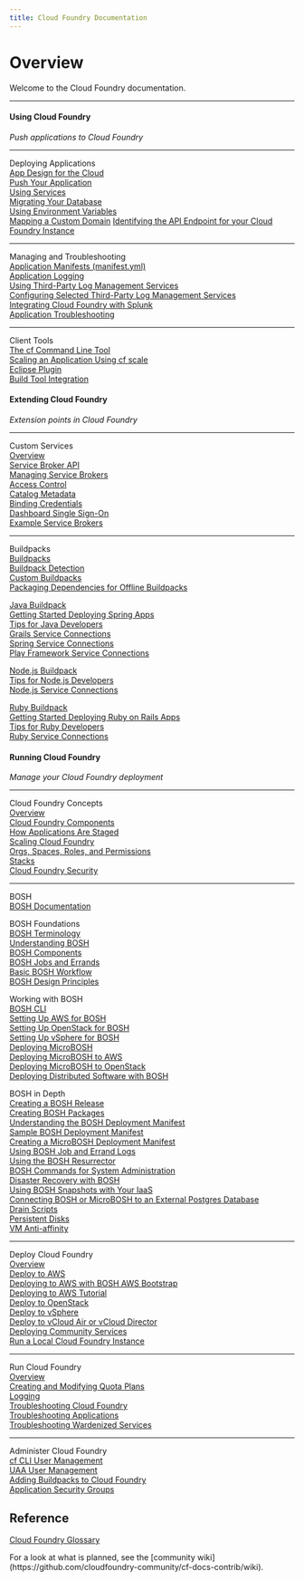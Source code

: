 ```yaml
---
title: Cloud Foundry Documentation
---
```


<h1>Overview</h1>
Welcome to the Cloud Foundry documentation.
<hr />
<div>
<div class="column-left">
  <div class="column-title">
      <h4>Using Cloud Foundry</h4>
  </div>
  <p><i>Push applications to Cloud Foundry</i></p>
  <hr />
  <p>
    Deploying Applications<br />
    <a href="/devguide/deploy-apps/prepare-to-deploy.html">App Design for the Cloud</a><br />
    <a href="/devguide/deploy-apps/">Push Your Application</a><br />
    <a href="/devguide/services/">Using Services</a><br />
    <a href="/devguide/services/migrate-db.html">Migrating Your Database</a><br />
    <a href="/devguide/deploy-apps/environment-variable.html">Using Environment Variables</a><br />
    <a href="/devguide/deploy-apps/domains-routes.html">Mapping a Custom Domain</a>
    <a href="/running/cf-api-endpoint.html">Identifying the API Endpoint for your Cloud Foundry Instance</a>
  </p>
  <hr />
  <p>
    Managing and Troubleshooting<br />
    <a href="/devguide/deploy-apps/manifest.html">Application Manifests (manifest.yml)</a><br />
    <a href="/devguide/deploy-apps/streaming-logs.html">Application Logging</a><br />
    <a href="/devguide/services/log-management.html">Using Third-Party Log Management Services</a><br />
    <a href="/devguide/services/log-management-thirdparty-svc.html">Configuring Selected Third-Party Log Management Services</a><br />
    <a href="/devguide/services/integrate-splunk.html">Integrating Cloud Foundry with Splunk</a><br />
    <a href="/devguide/deploy-apps/troubleshoot-app-health.html">Application Troubleshooting</a>
  </p>
  <hr />
  <p>Client Tools<br />
    <a href="/devguide/installcf/">The cf Command Line Tool</a><br />
    <a href="/devguide/deploy-apps/cf-scale.html">Scaling an Application Using cf scale</a><br />
    <a href="/buildpacks/java/sts.html">Eclipse Plugin</a><br />
    <a href="/buildpacks/java/build-tool-int.html">Build Tool Integration</a>
  </p>
</div>

<div class="column-middle">
  <div class="column-title">
    <h4>Extending Cloud Foundry</h4>
  </div>
  <p><i>Extension points in Cloud Foundry</i></p>
  <hr />
  <p>
    Custom Services<br />
    <a href="/services/overview.html">Overview</a><br />
    <a href="/services/api.html">Service Broker API</a><br />
    <a href="/services/managing-service-brokers.html">Managing Service Brokers</a><br />
    <a href="/services/access-control.html">Access Control</a><br />
    <a href="/services/catalog-metadata.html">Catalog Metadata</a><br />
    <a href="/services/binding-credentials.html">Binding Credentials</a><br />
    <a href="/services/dashboard-sso.html">Dashboard Single Sign-On</a><br />
    <a href="/services/examples.html">Example Service Brokers</a>
 </p>

  <hr />
  <p>
    Buildpacks<br />
	<a href="/buildpacks/">Buildpacks</a><br />
	<a href="/buildpacks/detection.html">Buildpack Detection</a><br />
	<a href="/buildpacks/custom.html">Custom Buildpacks</a><br />
	<a href="/buildpacks/depend-pkg-offline.html">Packaging Dependencies for Offline Buildpacks</a><br />
  </p>
  <p>
	<a href="/buildpacks/java/">Java Buildpack</a><br />
	<a href="/buildpacks/java/gsg-spring.html">Getting Started Deploying Spring Apps</a><br />
	<a href="/buildpacks/java/java-tips.html">Tips for Java Developers</a><br />
	<a href="/buildpacks/java/grails-service-bindings.html">Grails Service Connections</a><br />
	<a href="/buildpacks/java/spring-service-bindings.html">Spring Service Connections</a><br />
	<a href="/buildpacks/java/play-service-bindings.html">Play Framework Service Connections</a><br />
  </p>
  <p>
	<a href="/buildpacks/node">Node.js Buildpack</a><br />
	<a href="/buildpacks/node/node-tips.html">Tips for Node.js Developers</a><br />
	<a href="/buildpacks/node/node-service-bindings.html">Node.js Service Connections</a><br />
  </p>
  <p>
	<a href="/buildpacks/ruby/">Ruby Buildpack</a><br />
	<a href="/buildpacks/ruby/gsg-ror.html">Getting Started Deploying Ruby on Rails Apps</a><br />
	<a href="/buildpacks/ruby/ruby-tips.html">Tips for Ruby Developers</a><br />
	<a href="/buildpacks/ruby/ruby-service-bindings.html">Ruby Service Connections</a><br />
  </p>
</div>

<div class="column-right">
  <div class="column-title">
      <h4>Running Cloud Foundry</h4>
  </div>
  <p><i>Manage your Cloud Foundry deployment</i></p>
  <hr />
  <p>
    Cloud Foundry Concepts<br />
	<a href="/concepts/overview.html">Overview</a><br />
    <a href="/concepts/architecture/">Cloud Foundry Components</a><br />
    <a href="/concepts/how-applications-are-staged.html">How Applications Are Staged</a><br />
    <a href="/concepts/high-availability.html">Scaling Cloud Foundry</a><br />
	<a href="/concepts/roles.html">Orgs, Spaces, Roles, and Permissions</a><br />
	<a href="/concepts/stacks.html">Stacks</a><br />
    <a href="/concepts/security.html">Cloud Foundry Security</a></p>
  </p>
  <hr />
  <p>BOSH<br />
  <a href="/bosh/">BOSH Documentation</a><br />
  </p>
  <p>
    BOSH Foundations<br />
    <a href="/bosh/terminology.html">BOSH Terminology</a><br />
    <a href="/bosh/understanding-bosh.html">Understanding BOSH</a><br />
    <a href="/bosh/bosh-components.html">BOSH Components</a><br />
    <a href="/bosh/jobs.html">BOSH Jobs and Errands</a><br />
    <a href="/bosh/workflow.html">Basic BOSH Workflow</a><br />
    <a href="/bosh/design.html">BOSH Design Principles</a><br />
  </p>
  <p>
    Working with BOSH<br />
    <a href="/bosh/bosh-cli.html">BOSH CLI</a><br />
    <a href="/bosh/setup-aws.html">Setting Up AWS for BOSH</a><br />
    <a href="/bosh/setup-openstack.html">Setting Up OpenStack for BOSH</a><br />
    <a href="/bosh/setup-vsphere.html">Setting Up vSphere for BOSH</a><br />
    <a href="/bosh/deploy-microbosh.html">Deploying MicroBOSH</a><br />
    <a href="/bosh/deploy-microbosh-to-aws.html">Deploying MicroBOSH to AWS</a><br />
    <a href="/bosh/deploy-microbosh-to-openstack.html">Deploying MicroBOSH to OpenStack</a><br />
    <a href="/bosh/deploy-with-bosh.html">Deploying Distributed Software with BOSH</a><br />
  </p>
  <p>
    BOSH in Depth<br />
    <a href="/bosh/create-release.html">Creating a BOSH Release</a><br />
	<a href="/bosh/packages.html">Creating BOSH Packages</a><br />
    <a href="/bosh/deployment-manifest.html">Understanding the BOSH Deployment Manifest</a><br />
    <a href="/bosh/sample-manifest.html">Sample BOSH Deployment Manifest</a><br />
    <a href="/bosh/create-micro-manifest.html">Creating a MicroBOSH Deployment Manifest</a><br />
    <a href="/bosh/job-logs.html">Using BOSH Job and Errand Logs</a><br />
	<a href="/bosh/bosh-resurrector.html">Using the BOSH Resurrector</a><br />
	<a href="/bosh/sysadmin-commands.html">BOSH Commands for System Administration</a><br />
	<a href="/bosh/disaster-recovery.html">Disaster Recovery with BOSH</a><br />
	<a href="/bosh/snapshots.html">Using BOSH Snapshots with Your IaaS</a><br />
	<a href="/bosh/connect-postgres-hadb.html">Connecting BOSH or MicroBOSH to an External Postgres Database</a><br />
	<a href="/bosh/drain-scripts.html">Drain Scripts</a><br />
	<a href="/bosh/persistent-disks.html">Persistent Disks</a><br />
	<a href="/bosh/vm-anti-affinity.html">VM Anti-affinity</a><br />
 </p>
  <hr />
  <p>
    Deploy Cloud Foundry<br />
    <a href="/deploying/">Overview</a><br />
    <a href="/deploying/ec2/">Deploy to AWS</a><br />
	<a href="/deploying/ec2/bootstrap-aws-vpc.html">
		Deploying to AWS with BOSH AWS Bootstrap</a></br>
	<a href="/deploying/ec2/aws_steps.html">Deploying to AWS Tutorial</a></br>
    <a href="/deploying/openstack/">Deploy to OpenStack</a><br />
    <a href="/deploying/vsphere/">Deploy to vSphere</a><br />
    <a href="/deploying/vcloud/">Deploy to vCloud Air or vCloud Director</a><br />
    <a href="/deploying/adding-services.html">Deploying Community Services</a><br />
    <a href="/deploying/run-local.html">Run a Local Cloud Foundry Instance</a>
  </p>
  <hr />
  <p>
    Run Cloud Foundry<br />
    <a href="/running/">Overview</a><br />
	<a href="/running/managing-cf/quota-plans.html">
		Creating and Modifying Quota Plans</a><br />
    <a href="/running/managing-cf/logging.html">Logging</a><br />
    <a href="/running/troubleshooting.html">
		Troubleshooting Cloud Foundry</a><br />
    <a href="/running/troubleshooting/troubleshooting-apps.html">
		Troubleshooting Applications</a><br />
    <a href="/running/troubleshooting/troubleshooting-warden-services.html">
		Troubleshooting Wardenized Services</a></p>
  <hr />
  <p>
    Administer Cloud Foundry<br />
    <a href="/adminguide/cli-user-management.html">
	cf CLI User Management</a><br />
    <a href="/adminguide/uaa-user-management.html">
	UAA User Management</a><br />
    <a href="/adminguide/buildpacks.html">
	Adding Buildpacks to Cloud Foundry</a><br />
    <a href="/adminguide/app-sec-groups.html">
	Application Security Groups</a><br />
  </p>
</div>
</div>
<div>
  <h2>Reference</h2>
  <p><a href="/concepts/glossary.html">Cloud Foundry Glossary</a></p>
  For a look at what is planned, see the
  [community wiki](https://github.com/cloudfoundry-community/cf-docs-contrib/wiki).
</div>

